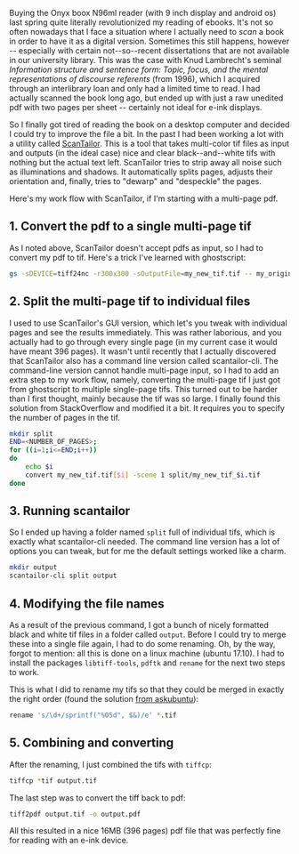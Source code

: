 <!--
.. title: Getting readable pdfs from scans
.. slug: getting-readable-pdfs-from-scans
.. date: 2018-02-02 16:33:25 UTC+02:00
.. tags: scanning,tif,pdf,scantailor,ebooks, onyx boox
.. category: reading
.. link: 
.. description: As a frequent user of ebooks I've developed plenty of experience in tailoring my scans into a format suitable for kindle etc.
.. type: text
-->

Buying the Onyx boox N96ml reader (with 9 inch display and android os)
last spring quite literally revolutionized my reading of
ebooks. It's not so often nowadays that I face  a situation
where I actually need to *scan* a book in order to have it
as a digital version. Sometimes this still happens,
however -- especially with certain not--so--recent dissertations that are not available
in our university library. This was the case with 
Knud Lambrecht's seminal *Information structure and sentence form: Topic, focus, and the mental representations of discourse referents*
(from 1996), which I acquired through an interlibrary loan and 
only had a limited time to read. I had actually 
scanned the book long ago, but ended up with just a raw 
unedited pdf with two pages per sheet -- certainly
not ideal for e-ink displays.

So I finally got tired of reading the book on 
a desktop computer and decided I could try
to improve the file a bit. In the past I 
had been working a lot with a utility called [ScanTailor](http://scantailor.org/).
This is a tool that takes multi-color tif files as input and 
outputs (in the ideal case) nice and clear black--and--white
tifs with nothing but the actual text left. ScanTailor tries to strip
away all noise such as illuminations and shadows. It automatically splits
pages, adjusts their orientation and, finally, tries to 
 "dewarp" and "despeckle" the
pages. 

Here's my work flow with ScanTailor, if I'm starting with a multi-page pdf.

## 1. Convert the pdf to a single multi-page tif

As I noted above, ScanTailor doesn't accept pdfs as input, so I had to convert
my pdf to tif. Here's a trick I've learned with ghostscript:

```bash
gs -sDEVICE=tiff24nc -r300x300 -sOutputFile=my_new_tif.tif -- my_original_pdf.pdf`
```


## 2. Split the multi-page tif to individual files

I used to use ScanTailor's GUI version, which let's you tweak with individual pages
and see the results immediately. This was rather laborious, and you actually had to
go through every single page (in my current case it would have meant 396 pages).
It wasn't until recently that I actually discovered that ScanTailor
also has a command line version called scantailor-cli. The command-line version
cannot handle multi-page input, so I had to add an extra step to my work flow,
namely, converting the multi-page tif I just got from ghostscript to 
multiple single-page tifs. This turned out to be harder than I first thought,
mainly because the tif was so large. I finally found this solution from StackOverflow
and modified it a bit.
It requires you to specify the number of pages in the tif.

```bash
mkdir split
END=<NUMBER_OF_PAGES>; 
for ((i=1;i<=END;i++))
do 
    echo $i 
    convert my_new_tif.tif[$i] -scene 1 split/my_new_tif_$i.tif
done
```

## 3. Running scantailor

So I ended up having a folder named `split` full of individual tifs, which
is exactly what scantailor-cli needed. The command line version has a lot of 
options you can tweak, but for me the default settings worked like a charm.


```bash
mkdir output
scantailor-cli split output
```

## 4. Modifying the file names


As a result of the previous command, I got a bunch of nicely formatted black
and white tif files in a folder called `output`. Before I could try to merge
these into a single file again, I had to do some renaming. Oh, by the way,
forgot to mention: all this is done on a linux machine (ubuntu 17.10).
I had to install the packages `libtiff-tools`, `pdftk` and `rename` for the next two
steps to work.

This is what I did to rename my tifs so that they could be merged in exactly
the right order (found the solution [from askubuntu](https://askubuntu.com/questions/473236/renaming-hundreds-of-files-at-once-for-proper-sorting)):

```bash
rename 's/\d+/sprintf("%05d", $&)/e' *.tif
```

## 5. Combining  and converting


After the renaming, I just combined the tifs with `tiffcp`:


```bash
tiffcp *tif output.tif
```

The last step was to convert the tiff back to pdf:

```bash
tiff2pdf output.tif -o output.pdf
```

All this resulted in a nice 16MB (396 pages) pdf file that
was perfectly fine for reading with an e-ink device.


